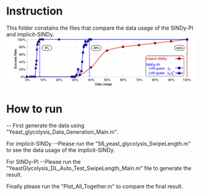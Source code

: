 ﻿# Instruction

This folder constains the files that compare the data usage of the SINDy-PI and implicit-SINDy. 
![](Images/DataLength.jpg)
# How to run
-- First generate the data using "Yeast_glycolysis_Data_Generation_Main.m".

For implicit-SINDy
--Please run the "S6_yeast_glycolysis_SwipeLength.m" to see the data usage of the implicit-SINDy.

For SINDy-PI
--Please run the "YeastGlycolysis_DL_Auto_Test_SwipeLength_Main.m" file to generate the result.

Finally please run the "Plot_All_Together.m" to compare the final result.
